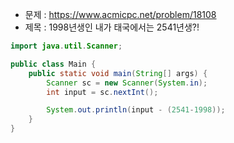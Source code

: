- 문제 : https://www.acmicpc.net/problem/18108
- 제목 : 1998년생인 내가 태국에서는 2541년생?!

```java
import java.util.Scanner;

public class Main {
    public static void main(String[] args) {
        Scanner sc = new Scanner(System.in);
        int input = sc.nextInt();

        System.out.println(input - (2541-1998));
    }
}
```